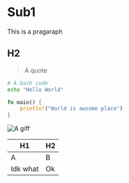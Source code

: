# Sub1

This is a pragaraph

## H2

> A quote

```bash
# A bash code
echo "Hello World"
```

```rust
fn main() {
    println!("World is awsome place")
}
```

![A giff](https://media0.giphy.com/media/11lxCeKo6cHkJy/giphy.gif?cid=ecf05e471qiha7vs15sajog2v04gwkrj78k5h8cnu951elal&rid=giphy.gif&ct=g)

| H1 | H2 |
| ---| ---|
| A | B |
| Idk what | Ok |


